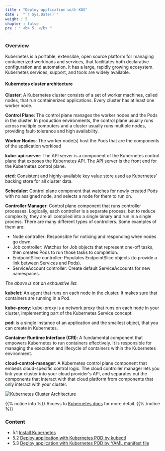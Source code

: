 ```yaml
---
title : "Deploy application with K8S"
date :  "`r Sys.Date()`" 
weight : 5 
chapter : false
pre : " <b> 5. </b> "
---
```


### Overview
Kubernetes is a portable, extensible, open source platform for managing containerized workloads and services, that facilitates both declarative configuration and automation. It has a large, rapidly growing ecosystem. Kubernetes services, support, and tools are widely available.

#### Kubernetes cluster architecture
**Cluster**: A Kubernetes cluster consists of a set of worker machines, called nodes, that run containerized applications. Every cluster has at least one worker node.

**Control Plane**: The control plane manages the worker nodes and the Pods in the cluster. In production environments, the control plane usually runs across multiple computers and a cluster usually runs multiple nodes, providing fault-tolerance and high availability.

**Worker Nodes**: The worker node(s) host the Pods that are the components of the application workload

**kube-api-server**: The API server is a component of the Kubernetes control plane that exposes the Kubernetes API. The API server is the front end for the Kubernetes control plane.

**etcd**: Consistent and highly-available key value store used as Kubernetes' backing store for all cluster data.

**Scheduler**: Control plane component that watches for newly created Pods with no assigned node, and selects a node for them to run on.

**Controller Manager**: Control plane component that runs controller processes. Logically, each controller is a separate process, but to reduce complexity, they are all compiled into a single binary and run in a single process. There are many different types of controllers. Some examples of them are:
- Node controller: Responsible for noticing and responding when nodes go down.
- Job controller: Watches for Job objects that represent one-off tasks, then creates Pods to run those tasks to completion.
- EndpointSlice controller: Populates EndpointSlice objects (to provide a link between Services and Pods).
- ServiceAccount controller: Create default ServiceAccounts for new namespaces.

*The above is not an exhaustive list.*

**kubelet**: An agent that runs on each node in the cluster. It makes sure that containers are running in a Pod.

**kube-proxy**: kube-proxy is a network proxy that runs on each node in your cluster, implementing part of the Kubernetes Service concept.

**pod**: is a single instance of an application and  the smallest object, that you can create in Kubernetes.

**Container Runtime Interface (CRI)**: A fundamental component that empowers Kubernetes to run containers effectively. It is responsible for managing the execution and lifecycle of containers within the Kubernetes environment.

**cloud-control-manager**: A Kubernetes control plane component that embeds cloud-specific control logic. The cloud controller manager lets you link your cluster into your cloud provider's API, and separates out the components that interact with that cloud platform from components that only interact with your cluster.

![Kubernetes Cluster Architecture](../images/1.introduction/1.2.k8sarch.png?pc=90pt)

{{% notice info %}}
Access to [Kubernetes docs](https://kubernetes.io/docs) for more detail.
{{% /notice %}}

### Content

+ 5.1 [Install Kubernetes](5-deploytok8s/5.1-installk8s/)
+ 5.2 [Deploy application with Kubernetes POD by kubectl](5-deploytok8s/5.2-deployk8simperative/)
+ 5.3 [Deploy application with Kubernetes POD by YAML manifest file](5-deploytok8s/5.3-deployk8sdeclarative/)